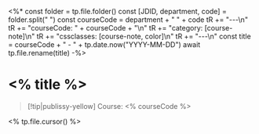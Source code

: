 <%* const folder = tp.file.folder()
const [JDID, department, code] = folder.split(" ")
const courseCode = department + " " + code
tR += "---\n"
tR += "courseCode: " + courseCode + "\n"
tR += "category: [course-note]\n"
tR += "cssclasses: [course-note, color]\n"
tR += "---\n" 
const title = courseCode + " - " + tp.date.now("YYYY-MM-DD")
await tp.file.rename(title) -%>
# <% title %>

>[!tip|publissy-yellow] Course: <% courseCode %>

<% tp.file.cursor() %>
